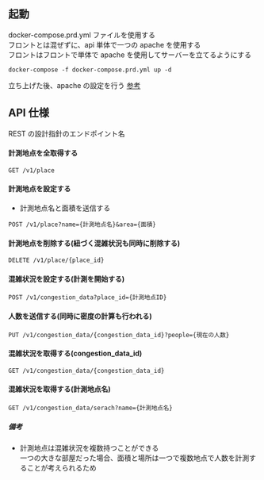 ## 起動

docker-compose.prd.yml ファイルを使用する  
フロントとは混ぜずに、api 単体で一つの apache を使用する  
フロントはフロントで単体で apache を使用してサーバーを立てるようにする

```
docker-compose -f docker-compose.prd.yml up -d
```

立ち上げた後、apache の設定を行う [参考](https://qiita.com/NNKK1234/items/bcd88e030403215348a8)

## API 仕様

REST の設計指針のエンドポイント名

#### 計測地点を全取得する

```
GET /v1/place
```

#### 計測地点を設定する

- 計測地点名と面積を送信する

```
POST /v1/place?name={計測地点名}&area={面積}
```

#### 計測地点を削除する(紐づく混雑状況も同時に削除する)

```
DELETE /v1/place/{place_id}
```

#### 混雑状況を設定する(計測を開始する)

```
POST /v1/congestion_data?place_id={計測地点ID}
```

#### 人数を送信する(同時に密度の計算も行われる)

```
PUT /v1/congestion_data/{congestion_data_id}?people={現在の人数}
```

#### 混雑状況を取得する(congestion_data_id)

```
GET /v1/congestion_data/{congestion_data_id}
```

#### 混雑状況を取得する(計測地点名)

```
GET /v1/congestion_data/serach?name={計測地点名}
```

##### 備考

- 計測地点は混雑状況を複数持つことができる  
  一つの大きな部屋だった場合、面積と場所は一つで複数地点で人数を計測することが考えられるため
